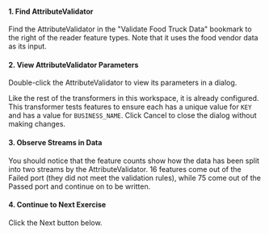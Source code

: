 <head><base target="_blank"> </head>

#### 1. Find AttributeValidator

Find the AttributeValidator in the "Validate Food Truck Data" bookmark to the right of the reader feature types. Note that it uses the food vendor data as its input.

#### 2. View AttributeValidator Parameters

Double-click the AttributeValidator to view its parameters in a dialog.

Like the rest of the transformers in this workspace, it is already configured. This transformer tests features to ensure each has a unique value for `KEY` and has a value for `BUSINESS_NAME`. Click Cancel to close the dialog without making changes.

#### 3. Observe Streams in Data

You should notice that the feature counts show how the data has been split into two streams by the AttributeValidator. 16 features come out of the Failed port (they did not meet the validation rules), while 75 come out of the Passed port and continue on to be written.

#### 4. Continue to Next Exercise

Click the Next button below.
